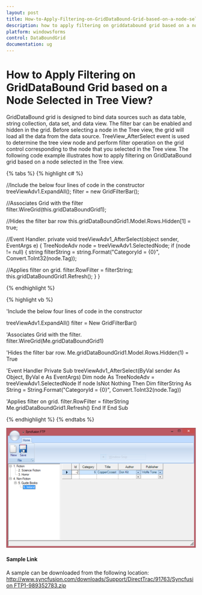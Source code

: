 ```yaml
---
layout: post
title: How-to-Apply-Filtering-on-GridDataBound-Grid-based-on-a-node-selected-in-tree-view | Windows Forms | Syncfusion
description: how to apply filtering on griddatabound grid based on a node selected in tree view
platform: windowsforms
control: DataBoundGrid
documentation: ug
---
```


# How to Apply Filtering on GridDataBound Grid based on a Node Selected in Tree View?

GridDataBound grid is designed to bind data sources such as data table, string collection, data set, and data view. The filter bar can be enabled and hidden in the grid. Before selecting a node in the Tree view, the grid will load all the data from the data source. TreeView_AfterSelect event is used to determine the tree view node and perform filter operation on the grid control corresponding to the node that you selected in the Tree view. The following code example illustrates how to apply filtering on GridDataBound grid based on a node selected in the Tree view.

{% tabs %}
{% highlight c# %}

//Include the below four lines of code in the constructor
treeViewAdv1.ExpandAll();
filter = new GridFilterBar();

//Associates Grid with the filter            
filter.WireGrid(this.gridDataBoundGrid1);   

//Hides the filter bar row
this.gridDataBoundGrid1.Model.Rows.Hidden[1] = true;  

//Event Handler.
private void treeViewAdv1_AfterSelect(object sender, EventArgs e)
{
    TreeNodeAdv node = treeViewAdv1.SelectedNode;
    if (node != null)
    {
        string filterString = string.Format("CategoryId = {0}",          Convert.ToInt32(node.Tag));

//Applies filter on grid.
filter.RowFilter = filterString;      
this.gridDataBoundGrid1.Refresh();
     }
}

{% endhighlight %}

{% highlight vb %}

'Include the below four lines of code in the constructor



treeViewAdv1.ExpandAll()
filter = New GridFilterBar()

'Associates Grid with the filter.            
filter.WireGrid(Me.gridDataBoundGrid1)

'Hides the filter bar row.
Me.gridDataBoundGrid1.Model.Rows.Hidden(1) = True

'Event Handler
Private Sub treeViewAdv1_AfterSelect(ByVal sender As Object, ByVal e As EventArgs)
Dim node As TreeNodeAdv = treeViewAdv1.SelectedNode
If node IsNot Nothing Then
Dim filterString As String = String.Format("CategoryId = {0}", Convert.ToInt32(node.Tag))

'Applies filter on grid.
filter.RowFilter = filterString
Me.gridDataBoundGrid1.Refresh()
End If
End Sub

{% endhighlight %}
{% endtabs %}


![](How-to-Apply-Filtering-on-GridDataBound-Grid-based_images/How-to-Apply-Filtering-on-GridDataBound-Grid-based_img1.png)



#### Sample Link

A sample can be downloaded from the following location: [http://www.syncfusion.com/downloads/Support/DirectTrac/91763/Syncfusion FTP1-989352783.zip](http://www.syncfusion.com/downloads/Support/DirectTrac/91763/Syncfusion%20FTP1-989352783.zip)

